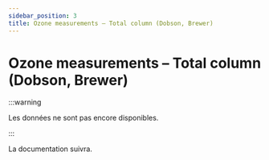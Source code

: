 ```yaml
---
sidebar_position: 3
title: Ozone measurements – Total column (Dobson, Brewer)
---
```


<!-- @NOSPELL@ -->

# Ozone measurements – Total column (Dobson, Brewer)

:::warning

Les données ne sont pas encore disponibles.

:::

La documentation suivra.
